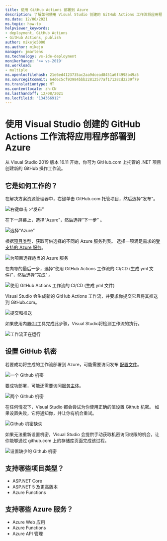 ```yaml
---
title: 使用 GitHub Actions 部署到 Azure
description: 了解如何使用 Visual Studio 创建的 GitHub Actions 工作流将应用程序部署到 Azure
ms.date: 12/06/2021
ms.topic: how-to
helpviewer_keywords:
- deployment, GitHub Actions
- GitHub Actions, publish
author: mikejo5000
ms.author: mikejo
manager: jmartens
ms.technology: vs-ide-deployment
monikerRange: '>= vs-2019'
ms.workload:
- multiple
ms.openlocfilehash: 21e6ed4123735ac2aa9dcead8451a6f4998b49a5
ms.sourcegitcommit: 64d6c5cf93984bbb22812577af17128cd2239f79
ms.translationtype: MT
ms.contentlocale: zh-CN
ms.lasthandoff: 12/08/2021
ms.locfileid: "134366912"
---
```

# <a name="deploy-your-application-to-azure-using-github-actions-workflows-created-by-visual-studio"></a>使用 Visual Studio 创建的 GitHub Actions 工作流将应用程序部署到 Azure

从 Visual Studio 2019 版本 16.11 开始，你可为 GitHub.com 上托管的 .NET 项目创建新的 GitHub 操作工作流。

## <a name="how-does-it-work"></a>它是如何工作的？

在解决方案资源管理器中，右键单击 GitHub.com 托管项目，然后选择“发布”。

![右键单击 >“发布”](./media/solution-explorer-publish.png)

在下一屏幕上，选择“Azure”，然后选择“下一步” 。

![选择“Azure”](./media/wizard-azure.png)

根据[项目类型](#which-project-types-are-supported)，获取可供选择的不同的 Azure 服务列表。 选择一项满足需求的[受支持的 Azure 服务](#which-azure-services-are-supported)。

![为项目选择适当的 Azure 服务](./media/wizard-pick-azure-service.png)

在向导的最后一步，选择“使用 GitHub Actions 工作流的 CI/CD (生成 yml 文件)”，然后选择“完成” 。

![使用 GitHub Actions 工作流的 CI/CD (生成 yml 文件)](./media/wizard-final-step.png)

Visual Studio 会生成新的 GitHub Actions 工作流，并要求你提交它且将其推送到 GitHub.com。

![提交和推送](./media/summary-commit-and-push.png)

如果使用内置[Git](../version-control/git-with-visual-studio.md?view=vs-2019&preserve-view=true#git-changes-window-in-visual-studio-2019)工具完成此步骤，Visual Studio将检测工作流的执行。

![工作流正在运行](./media/summary-workflow-running.png)

## <a name="setting-the-github-secrets"></a>设置 GitHub 机密

若要成功将生成的工作流部署到 Azure，可能需要访问发布 [配置文件](/azure/app-service/deploy-github-actions?tabs=applevel#configure-the-github-secret)。

![一个 Github 机密](./media/summary-one-github-secret.png)

要成功部署，可能还需要访问[服务主体](/azure/app-service/deploy-github-actions?tabs=userlevel#configure-the-github-secret)。

![两个 Github 机密](./media/summary-two-github-secrets.png)

在任何情况下，Visual Studio 都会尝试为你使用正确的值设置 Github 机密。 如果设置失败，它将通知你，并让你有机会重试。

![Github 机密缺失](./media/summary-one-github-secret-missing.png)

如果无法重新设置机密，Visual Studio 会提供手动获取机密访问权限的机会，让你能够通过 github.com 上的存储库页面完成该过程。

![设置缺少的 Github 机密](./media/summary-set-github-secret.png)

## <a name="which-project-types-are-supported"></a>支持哪些项目类型？

* ASP.NET Core
* ASP.NET 5 及更高版本
* Azure Functions

## <a name="which-azure-services-are-supported"></a>支持哪些 Azure 服务？

* Azure Web 应用
* Azure Functions
* Azure API 管理

